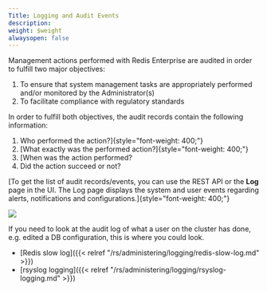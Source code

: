 ```yaml
---
Title: Logging and Audit Events
description: 
weight: $weight
alwaysopen: false
---
```

Management actions performed with Redis Enterprise are audited in order
to fulfill two major objectives:

1.  To ensure that system management tasks are appropriately performed
    and/or monitored by the Administrator(s)
2.  To facilitate compliance with regulatory
    standards

In order to fulfill both objectives, the audit records contain the
following information:

1.  Who performed the action?]{style="font-weight: 400;"}
2.  [What exactly was the performed action?]{style="font-weight: 400;"}
3.  [When was the action performed?
4.  Did the action succeed or not?

[To get the list of audit records/events, you can use the REST API or
the **Log** page in the UI. The Log page displays the system and user
events regarding alerts, notifications and
configurations.]{style="font-weight: 400;"}

![](https://lh3.googleusercontent.com/7mYBah2_66GuMuFE4rm-po4ttoHJ41Mb8DClsJmdyw41NoLJOZSf10jiOV2b5IN0pGvfcT01kyb2o6v1e_FJH0iQrsRws2s7gTkn70BJIzx56EwUotx3JDHzWThPtHBb2MfcfOVd)

If you need to look at the audit log of what a user on the cluster has
done, e.g. edited a DB configuration, this is where you could look.

-   [Redis slow
    log]({{< relref "/rs/administering/logging/redis-slow-log.md" >}})
-   [rsyslog logging]({{< relref "/rs/administering/logging/rsyslog-logging.md" >}})

